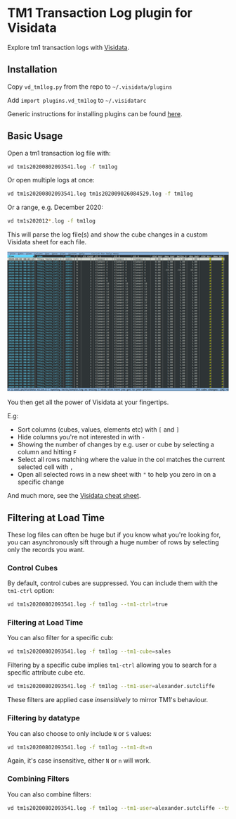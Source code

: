 # TM1 Transaction Log plugin for Visidata

Explore tm1 transaction logs with [Visidata](https://visidata.org).

## Installation

Copy `vd_tm1log.py` from the repo to `~/.visidata/plugins`

Add `import plugins.vd_tm1log` to `~/.visidatarc`

Generic instructions for installing plugins can be found [here](https://www.visidata.org/docs/plugins/).

## Basic Usage

Open a tm1 transaction log file with:

```sh
vd tm1s20200802093541.log -f tm1log
```

Or open multiple logs at once:

```sh
vd tm1s20200802093541.log tm1s202009026084529.log -f tm1log
```

Or a range, e.g. December 2020:

```sh
vd tm1s202012*.log -f tm1log
```

This will parse the log file(s) and show the cube changes in a custom Visidata sheet for each file.


![ScreenShot](screenshot.png)

You then get all the power of Visidata at your fingertips.

E.g:

* Sort columns (cubes, values, elements etc) with `[` and `]`
* Hide columns you're not interested in with `-`
* Showing the number of changes by e.g. user or cube by selecting a column and hitting `F`
* Select all rows matching where the value in the col matches the current selected cell with `,`
* Open all selected rows in a new sheet with `"` to help you zero in on a specific change

And much more, see the [Visidata cheat sheet](https://jsvine.github.io/visidata-cheat-sheet/en/).



## Filtering at Load Time

These log files can often be huge but if you know what you're looking for, you can asynchronously sift through a huge number of rows by selecting only the records you want.

### Control Cubes

By default, control cubes are suppressed. You can include them with the `tm1-ctrl` option:

```sh
vd tm1s20200802093541.log -f tm1log --tm1-ctrl=true
```

### Filtering at Load Time

You can also filter for a specific cub:

```sh
vd tm1s20200802093541.log -f tm1log --tm1-cube=sales
```

Filtering by a specific cube implies `tm1-ctrl` allowing you to search for a specific attribute cube etc.

```sh
vd tm1s20200802093541.log -f tm1log --tm1-user=alexander.sutcliffe
```

These filters are applied case _insensitively_ to mirror TM1's behaviour.

### Filtering by datatype

You can also choose to only include `N` or `S` values:

```sh
vd tm1s20200802093541.log -f tm1log --tm1-dt=n
```

Again, it's case insensitive, either `N` or `n` will work.

### Combining Filters

You can also combine filters:

```sh
vd tm1s20200802093541.log -f tm1log --tm1-user=alexander.sutcliffe --tm1-cube=sales
```
